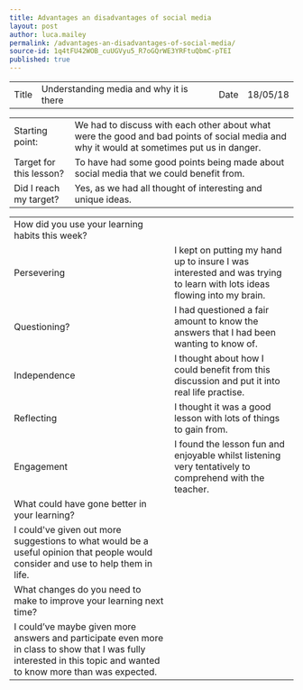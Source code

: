 ```yaml
---
title: Advantages an disadvantages of social media
layout: post
author: luca.mailey
permalink: /advantages-an-disadvantages-of-social-media/
source-id: 1q4tFU42WOB_cuUGVyu5_R7oGQrWE3YRFtuQbmC-pTEI
published: true
---
```

<table>
  <tr>
    <td>Title</td>
    <td>Understanding media and why it is there</td>
    <td>Date</td>
    <td>18/05/18</td>
  </tr>
</table>


<table>
  <tr>
    <td>Starting point:</td>
    <td>We had to discuss with each other about what were the good and bad points of social media and why it would at sometimes put us in danger. </td>
  </tr>
  <tr>
    <td>Target for this lesson?</td>
    <td>To have had some good points being made about social media that we could benefit from.</td>
  </tr>
  <tr>
    <td>Did I reach my target? </td>
    <td>Yes, as we had all thought of interesting and unique ideas.</td>
  </tr>
</table>


<table>
  <tr>
    <td>How did you use your learning habits this week?</td>
    <td></td>
  </tr>
  <tr>
    <td>Persevering</td>
    <td>I kept on putting my hand up to insure I was interested and was trying to learn with lots ideas flowing into my brain.</td>
  </tr>
  <tr>
    <td>Questioning?</td>
    <td> I had questioned a fair amount to know the answers that I had been wanting to know of.</td>
  </tr>
  <tr>
    <td>Independence</td>
    <td>I thought about how I could benefit from this discussion  and put it into real life practise.</td>
  </tr>
  <tr>
    <td>Reflecting</td>
    <td>I thought it was a good lesson with lots of things to gain from.</td>
  </tr>
  <tr>
    <td>Engagement</td>
    <td>I found the lesson fun and enjoyable whilst listening very tentatively to comprehend with the teacher.</td>
  </tr>
  <tr>
    <td>What could have gone better in your learning?</td>
    <td></td>
  </tr>
  <tr>
    <td>I could've given out more suggestions to what would be a useful opinion that people would consider and use to help them in life.</td>
    <td></td>
  </tr>
  <tr>
    <td>What changes do you need to make to improve your learning next time?</td>
    <td></td>
  </tr>
  <tr>
    <td>I could’ve maybe given more answers and participate even more in class to show that I was fully interested in this topic and wanted to know more than was expected.</td>
    <td></td>
  </tr>
</table>


